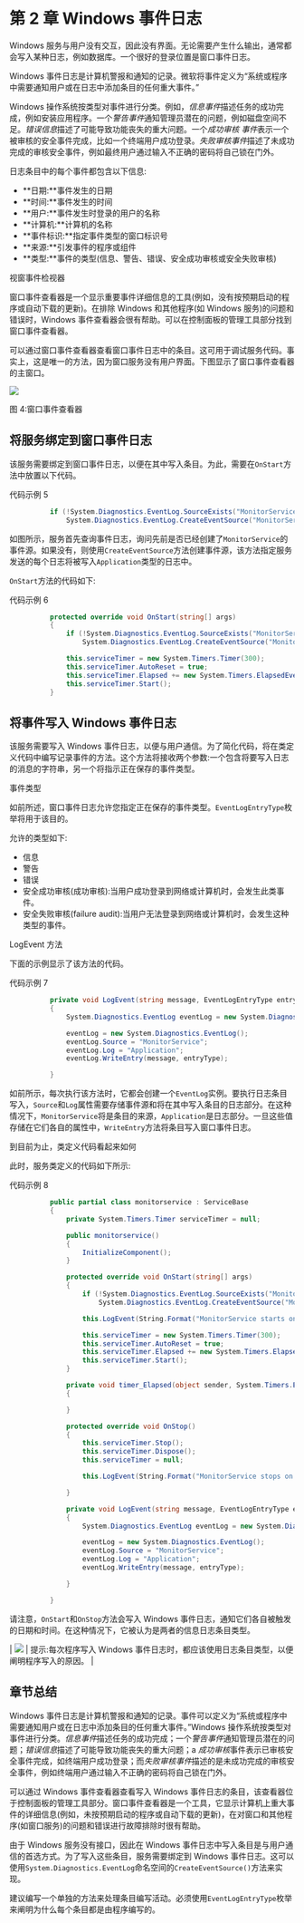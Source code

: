 # 第 2 章 Windows 事件日志

Windows 服务与用户没有交互，因此没有界面。无论需要产生什么输出，通常都会写入某种日志，例如数据库。一个很好的登录位置是窗口事件日志。

Windows 事件日志是计算机警报和通知的记录。微软将事件定义为“系统或程序中需要通知用户或在日志中添加条目的任何重大事件。”

Windows 操作系统按类型对事件进行分类。例如，*信息事件*描述任务的成功完成，例如安装应用程序。一个*警告事件*通知管理员潜在的问题，例如磁盘空间不足。*错误信息*描述了可能导致功能丧失的重大问题。一个*成功审核* *事件*表示一个被审核的安全事件完成，比如一个终端用户成功登录。*失败审核事件*描述了未成功完成的审核安全事件，例如最终用户通过输入不正确的密码将自己锁在门外。

日志条目中的每个事件都包含以下信息:

*   **日期:**事件发生的日期
*   **时间:**事件发生的时间
*   **用户:**事件发生时登录的用户的名称
*   **计算机:**计算机的名称
*   **事件标识:**指定事件类型的窗口标识号
*   **来源:**引发事件的程序或组件
*   **类型:**事件的类型(信息、警告、错误、安全成功审核或安全失败审核)

视窗事件检视器

窗口事件查看器是一个显示重要事件详细信息的工具(例如，没有按预期启动的程序或自动下载的更新)。在排除 Windows 和其他程序(如 Windows 服务)的问题和错误时，Windows 事件查看器会很有帮助。可以在控制面板的管理工具部分找到窗口事件查看器。

可以通过窗口事件查看器查看窗口事件日志中的条目。这可用于调试服务代码。事实上，这是唯一的方法，因为窗口服务没有用户界面。下图显示了窗口事件查看器的主窗口。

![](img/image006.jpg)

图 4:窗口事件查看器

## 将服务绑定到窗口事件日志

该服务需要绑定到窗口事件日志，以便在其中写入条目。为此，需要在`OnStart`方法中放置以下代码。

代码示例 5

```cs
          if (!System.Diagnostics.EventLog.SourceExists("MonitorService"))
              System.Diagnostics.EventLog.CreateEventSource("MonitorService", "Application");

```

如图所示，服务首先查询事件日志，询问先前是否已经创建了`MonitorService`的事件源。如果没有，则使用`CreateEventSource`方法创建事件源，该方法指定服务发送的每个日志将被写入`Application`类型的日志中。

`OnStart`方法的代码如下:

代码示例 6

```cs
          protected override void OnStart(string[] args)
          {
              if (!System.Diagnostics.EventLog.SourceExists("MonitorService"))
                  System.Diagnostics.EventLog.CreateEventSource("MonitorService", "Application");

              this.serviceTimer = new System.Timers.Timer(300);
              this.serviceTimer.AutoReset = true;
              this.serviceTimer.Elapsed += new System.Timers.ElapsedEventHandler(this.timer_Elapsed);
              this.serviceTimer.Start();
          }

```

## 将事件写入 Windows 事件日志

该服务需要写入 Windows 事件日志，以便与用户通信。为了简化代码，将在类定义代码中编写记录事件的方法。这个方法将接收两个参数:一个包含将要写入日志的消息的字符串，另一个将指示正在保存的事件类型。

事件类型

如前所述，窗口事件日志允许您指定正在保存的事件类型。`EventLogEntryType`枚举将用于该目的。

允许的类型如下:

*   信息
*   警告
*   错误
*   安全成功审核(成功审核):当用户成功登录到网络或计算机时，会发生此类事件。
*   安全失败审核(failure audit):当用户无法登录到网络或计算机时，会发生这种类型的事件。

LogEvent 方法

下面的示例显示了该方法的代码。

代码示例 7

```cs
          private void LogEvent(string message, EventLogEntryType entryType)
          {
              System.Diagnostics.EventLog eventLog = new System.Diagnostics.EventLog();

              eventLog = new System.Diagnostics.EventLog();
              eventLog.Source = "MonitorService";
              eventLog.Log = "Application";
              eventLog.WriteEntry(message, entryType);

          }

```

如前所示，每次执行该方法时，它都会创建一个`EventLog`实例。要执行日志条目写入，`Source`和`Log`属性需要存储事件源和将在其中写入条目的日志部分。在这种情况下，`MonitorService`将是条目的来源，`Application`是日志部分。一旦这些值存储在它们各自的属性中，`WriteEntry`方法将条目写入窗口事件日志。

到目前为止，类定义代码看起来如何

此时，服务类定义的代码如下所示:

代码示例 8

```cs
          public partial class monitorservice : ServiceBase
          {
              private System.Timers.Timer serviceTimer = null;

              public monitorservice()
              {
                  InitializeComponent();
              }

              protected override void OnStart(string[] args)
              {
                  if (!System.Diagnostics.EventLog.SourceExists("MonitorService"))
                      System.Diagnostics.EventLog.CreateEventSource("MonitorService", "Application");

                  this.LogEvent(String.Format("MonitorService starts on {0} {1}", System.DateTime.Now.ToString("dd-MMM-yyyy"), DateTime.Now.ToString("hh:mm:ss tt")), EventLogEntryType.Information);

                  this.serviceTimer = new System.Timers.Timer(300);
                  this.serviceTimer.AutoReset = true;
                  this.serviceTimer.Elapsed += new System.Timers.ElapsedEventHandler(this.timer_Elapsed);
                  this.serviceTimer.Start();
              }

              private void timer_Elapsed(object sender, System.Timers.ElapsedEventArgs e)
              {

              }

              protected override void OnStop()
              {
                  this.serviceTimer.Stop();
                  this.serviceTimer.Dispose();
                  this.serviceTimer = null;

                  this.LogEvent(String.Format("MonitorService stops on {0} {1}", System.DateTime.Now.ToString("dd-MMM-yyyy"), DateTime.Now.ToString("hh:mm:ss tt")), EventLogEntryType.Information);

              }

              private void LogEvent(string message, EventLogEntryType entryType)
              {
                  System.Diagnostics.EventLog eventLog = new System.Diagnostics.EventLog();

                  eventLog = new System.Diagnostics.EventLog();
                  eventLog.Source = "MonitorService";
                  eventLog.Log = "Application";
                  eventLog.WriteEntry(message, entryType);

              }

          }

```

请注意，`OnStart`和`OnStop`方法会写入 Windows 事件日志，通知它们各自被触发的日期和时间。在这种情况下，它被认为是两者的信息日志条目类型。

| ![](img/tip.png) | 提示:每次程序写入 Windows 事件日志时，都应该使用日志条目类型，以便阐明程序写入的原因。 |

## 章节总结

Windows 事件日志是计算机警报和通知的记录。事件可以定义为“系统或程序中需要通知用户或在日志中添加条目的任何重大事件。”Windows 操作系统按类型对事件进行分类。*信息事件*描述任务的成功完成；一个*警告事件*通知管理员潜在的问题；*错误信息*描述了可能导致功能丧失的重大问题；a *成功审核*事件表示已审核安全事件完成，如终端用户成功登录；而*失败审核事件*描述的是未成功完成的审核安全事件，例如终端用户通过输入不正确的密码将自己锁在门外。

可以通过 Windows 事件查看器查看写入 Windows 事件日志的条目，该查看器位于控制面板的管理工具部分。窗口事件查看器是一个工具，它显示计算机上重大事件的详细信息(例如，未按预期启动的程序或自动下载的更新)，在对窗口和其他程序(如窗口服务)的问题和错误进行故障排除时很有帮助。

由于 Windows 服务没有接口，因此在 Windows 事件日志中写入条目是与用户通信的首选方式。为了写入这些条目，服务需要绑定到 Windows 事件日志。这可以使用`System.Diagnostics.EventLog`命名空间的`CreateEventSource()`方法来实现。

建议编写一个单独的方法来处理条目编写活动。必须使用`EventLogEntryType`枚举来阐明为什么每个条目都是由程序编写的。